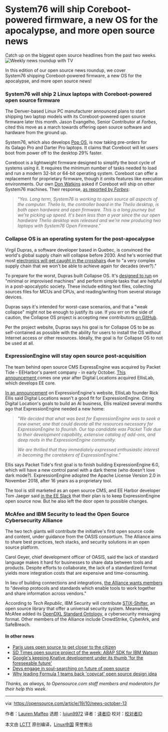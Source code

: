 [#]: collector: (lujun9972)
[#]: translator: ( )
[#]: reviewer: ( )
[#]: publisher: ( )
[#]: url: ( )
[#]: subject: (System76 will ship Coreboot-powered firmware, a new OS for the apocalypse, and more open source news)
[#]: via: (https://opensource.com/article/19/10/news-october-13)
[#]: author: (Lauren Maffeo https://opensource.com/users/lmaffeo)

System76 will ship Coreboot-powered firmware, a new OS for the apocalypse, and more open source news
======
Catch up on the biggest open source headlines from the past two weeks.
![Weekly news roundup with TV][1]

In this edition of our open source news roundup, we cover System76 shipping Coreboot-powered firmware, a new OS for the apocalypse, and more open source news!

### System76 will ship 2 Linux laptops with Coreboot-powered open source firmware

The Denver-based Linux PC manufacturer announced plans to start shipping two laptop models with its Coreboot-powered open source firmware later this month. Jason Evangelho, Senior Contributor at _Forbes_, cited this move as a march towards offering open source software and hardware from the ground up. 

System76, which also develops [Pop OS][2], is now taking pre-orders for its Galago Pro and Darter Pro laptops. It claims that Coreboot will let users boot from power off to the desktop 29% faster.

Coreboot is a lightweight firmware designed to simplify the boot cycle of systems using it. It requires the minimum number of tasks needed to load and run a modern 32-bit or 64-bit operating system. Coreboot can offer a replacement for proprietary firmware, though it omits features like execution environments. Our own [Don Watkins][3] asked if Coreboot will ship on other System76 machines. Their response, [as reported by _Forbes_][4]:

> _"Yes. Long term, System76 is working to open source all aspects of the computer. Thelio Io, the controller board in the Thelio desktop, is both open hardware and open firmware. This is a long journey but we're picking up speed. It's been less than a year since the our open hardware Thelio desktop was released and we're now producing two laptops with System76 Open Firmware."_

### Collapse OS is an operating system for the post-apocalypse

Virgil Dupras, a software developer based in Quebec, is convinced the world's global supply chain will collapse before 2030. And he's worried that most [electronics will get caught in the crosshairs][5] due to "a very complex supply chain that we won't be able to achieve again for decades (ever?)." 

To prepare for the worst, Dupras built Collapse OS. It's [designed to run][6] on "minimal or improvised machines" and perform simple tasks that are helpful in a post-apocalyptic society. These include editing text files, collecting sources files for MCUs and CPUs, and reading/writing from several storage devices.

Dupras says it's intended for worst-case scenarios, and that a "weak collapse" might not be enough to justify its use. If you err on the side of caution, the Collapse OS project is accepting new contributors [on GitHub][7]. 

Per the project website, Dupras says his goal is for Collapse OS to be as self-contained as possible with the ability for users to install the OS without Internet access or other resources. Ideally, the goal is for Collapse OS to not be used at all.

### ExpressionEngine will stay open source post-acquisition

The team behind open source CMS ExpressEngine was acquired by Packet Tide - EEHarbor's parent company - in early October. [This announcement ][8]comes one year after Digital Locations acquired EllisLab, which develops EE core. 

[In an announcement][9] on ExpressionEngine's website, EllisLab founder Rick Ellis said Digital Locations wasn't a good fit for ExpressionEngine. Citing Digital Location's goals to build an AI business, Ellis realized several months ago that ExpressionEngine needed a new home:

> _"We decided that what was best for ExpressionEngine was to seek a new owner, one that could devote all the resources necessary for ExpressionEngine to flourish. Our top candidate was Packet Tide due to their development capability, extensive catalog of add-ons, and deep roots in the ExpressionEngine community._
>
> _We are thrilled that they immediately expressed enthusiastic interest in becoming the caretakers of ExpressionEngine."_

Ellis says Packet Tide's first goal is to finish building ExpressionEngine 6.0, which will have a new control panel with a dark theme (who doesn't love dark mode?). ExpressionEngine adopted the Apache License Version 2.0 in November 2018, after 16 years as a proprietary tool.

The tool is still marketed as an open source CMS, and EE Harbor developer Tom Jaeger said [in the EE Slack][10] that their plan is to keep ExpressionEngine open source now. But he also left the door open to possible changes. 

### McAfee and IBM Security to lead the Open Source Cybersecurity Alliance

The two tech giants will contribute the initiative's first open source code and content, under guidance from the OASIS consortium. The Alliance aims to share best practices, tech stacks, and security solutions in an open source platform. 

Carol Geyer, chief development officer of OASIS, said the lack of standard language makes it hard for businesses to share data between tools and products. Despite efforts to collaborate, the lack of a standardized format yields more integration costs that are expensive and time-consuming.

In lieu of building connections and integrations, [the Alliance wants members][11] to "develop protocols and standards which enable tools to work together and share information across vendors." 

According to _Tech Republic_, IBM Security will contribute [STIX-Shifter][12], an open source library that offer a universal security system. Meanwhile, McAfee added its [OpenDXL Standard Ontology][13], a cybersecurity messaging format. Other members of the Alliance include CrowdStrike, CyberArk, and SafeBreach.

#### In other news

  * [Paris uses open source to get closer to the citizen][14]
  * [SD Times open source project of the week: ABAP SDK for IBM Watson][15]
  * [Google's keeping Knative development under its thumb 'for the foreseeable future'][16]
  * [Devs engage in soul-searching on future of open source][17]
  * [Why leading Formula 1 teams back 'copycat' open source design idea][18]



_Thanks, as always, to Opensource.com staff members and moderators for their help this week._

--------------------------------------------------------------------------------

via: https://opensource.com/article/19/10/news-october-13

作者：[Lauren Maffeo][a]
选题：[lujun9972][b]
译者：[译者ID](https://github.com/译者ID)
校对：[校对者ID](https://github.com/校对者ID)

本文由 [LCTT](https://github.com/LCTT/TranslateProject) 原创编译，[Linux中国](https://linux.cn/) 荣誉推出

[a]: https://opensource.com/users/lmaffeo
[b]: https://github.com/lujun9972
[1]: https://opensource.com/sites/default/files/styles/image-full-size/public/lead-images/weekly_news_roundup_tv.png?itok=B6PM4S1i (Weekly news roundup with TV)
[2]: https://system76.com/pop
[3]: https://opensource.com/users/don-watkins
[4]: https://www.forbes.com/sites/jasonevangelho/2019/10/10/system76-will-begin-shipping-2-linux-laptops-with-coreboot-based-open-source-firmware/#15a4da174e64
[5]: https://collapseos.org/why.html
[6]: https://www.digitaltrends.com/cool-tech/collapse-os-after-societys-collapse/
[7]: https://github.com/hsoft/collapseos
[8]: https://wptavern.com/expressionengine-under-new-ownership-will-remain-open-source-for-now
[9]: https://expressionengine.com/blog/expressionengine-has-a-new-owner
[10]: https://eecms.slack.com/?redir=%2Farchives%2FC04CUNNR9%2Fp1570576465005500
[11]: https://www.techrepublic.com/article/mcafee-ibm-join-forces-for-global-open-source-cybersecurity-initiative/
[12]: https://github.com/opencybersecurityalliance/stix-shifter
[13]: https://www.opendxl.com/
[14]: https://www.smartcitiesworld.net/special-reports/special-reports/paris-uses-open-source-to-get-closer-to-the-citizen
[15]: https://sdtimes.com/os/sd-times-open-source-project-of-the-week-abap-sdk-for-ibm-watson/
[16]: https://www.datacenterknowledge.com/google-alphabet/googles-keeping-knative-development-under-its-thumb-foreseeable-future
[17]: https://www.linuxinsider.com/story/86282.html
[18]: https://www.autosport.com/f1/news/146407/why-leading-f1-teams-back-copycat-design-proposal
